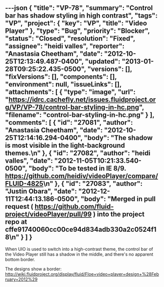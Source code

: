 ---json
{
  "title": "VP-78",
  "summary": "Control bar has shadow styling in high contrast",
  "tags": "VP",
  "project": {
    "key": "VP",
    "title": "Video Player"
  },
  "type": "Bug",
  "priority": "Blocker",
  "status": "Closed",
  "resolution": "Fixed",
  "assignee": "heidi valles",
  "reporter": "Anastasia Cheetham",
  "date": "2012-10-25T12:13:49.487-0400",
  "updated": "2013-01-28T09:25:22.435-0500",
  "versions": [],
  "fixVersions": [],
  "components": [],
  "environment": null,
  "issueLinks": [],
  "attachments": [
    {
      "type": "image",
      "url": "https://idrc.cachefly.net/issues.fluidproject.org/VP/VP-78/control-bar-styling-in-hc.png",
      "filename": "control-bar-styling-in-hc.png"
    }
  ],
  "comments": [
    {
      "id": "27081",
      "author": "Anastasia Cheetham",
      "date": "2012-10-25T12:14:16.294-0400",
      "body": "The shadow is most visible in the light-background themes.\n"
    },
    {
      "id": "27082",
      "author": "heidi valles",
      "date": "2012-11-05T10:21:33.540-0500",
      "body": "To be tested in IE 8/9. <https://github.com/heidiv/videoPlayer/compare/FLUID-4825>\n"
    },
    {
      "id": "27083",
      "author": "Justin Obara",
      "date": "2012-12-11T12:44:13.186-0500",
      "body": "Merged in pull request ( <https://github.com/fluid-project/videoPlayer/pull/99> ) into the project repo at cffe91740060cc00ce94d834adb330a2c0524f18\n"
    }
  ]
}
---
When UIO is used to switch into a high-contrast theme, the control bar of the Video Player still has a shadow in the middle, and there's no apparent bottom border.

The designs show a border:\
<http://wiki.fluidproject.org/display/fluid/Floe+video+player+design+%28February+2012%29>

        